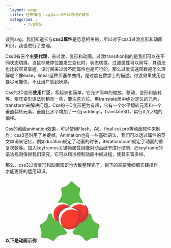 ```yaml
---
  layout: page
  title: 纽带情结-svg与css3千丝万缕的联系
  categories :
        - svg笔记
---
```



   谈到svg，我们知道它与**css3属性**是息息相关的，所以对于css3过渡变形和动画知识，我也进行了整理。

   Css3有**三个主要代理**，有过渡，变形和动画。过渡transition指的是我们可以在不同状态切换，当鼠标悬停位置发生变化时，状态切换。过渡属性可以简写，其语法也比较容易掌握。设时间来过渡不同属性也是可行的。那么过度调速函数是怎么理解呢？像ease，linear这种贝塞尔曲线，是过度在数学上的描述。过渡效果使用也要尽可能快，不让用户感到厌烦。
     
   Css的2D变形**使用广泛**，写起来也简单。它允许简单的缩放，移动，变形和旋转等。矩阵变形语法则稍难一些，要注意方位。用translate居中绝对定位的元素，transform来解决问题。Css的三D变形更为有趣，它有一个水平翻转元素和一个垂直翻转元素，垂直比水平增加了一点paddings，translate3D，实行X,Y,Z轴的偏移。
     
   Css的动画animation效果，可以使用Flash，AE，final cut pro等动画软件来制作，css3还沿用了关键帧。Animation也有一些基础语法，我们可以透过属性的英文单词来记忆，例如duration规定了动画的时长，iterationcount规定了动画的重复次数等。加入keyframes关键帧属性则能对动画细节进行控制，@keyframe的语法规则值得我们深究，它可以精准控制动画中间过程，使其丰富多样。
      
   那么，css3过渡变形和动画知识也大致整理完了，剩下的需要我细细实践操作，才能更好的运用知识。
   
   **以下是动画示例**
   <svg t="1610376345660" class="icon" viewBox="0 0 1024 1024" version="1.1" xmlns="http://www.w3.org/2000/svg" p-id="1789" width="200" height="200"><path d="M703.12 395.056l-78.192-7.6L513.024 448l-96.096-60.544-100.544 8.016-8-8.016a32 32 0 0 1-3.76-40.72c17.424-23.712 43.088-62.896 48.304-90.736 4.832-25.808-2.208-67.824-8.416-96.64a31.696 31.696 0 0 1 24.304-36.672c20.688-4.448 47.952-13.248 71.408-29.552 22.4-15.584 46.432-43.552 60.48-61.184a15.904 15.904 0 0 1 24.704-0.112c12.304 14.72 32.56 36.816 55.536 53.296 23.392 16.768 55.984 28.512 79.216 35.408a31.712 31.712 0 0 1 21.856 36.16c-6.368 29.28-14.16 73.936-9.088 99.296 5.088 25.488 29.68 63.968 46.848 88.544 8.992 13.68 6.08 31.952-6.704 42.176-5.504 4.768-9.952 8.336-9.952 8.336z" fill="#FFFFFF" p-id="1790"></path><path d="M703.12 411.056l-46.192-7.6L545.024 464l-96.096-60.544-100.544 8.016-8-8.016a32 32 0 0 1-3.76-40.72c17.424-23.712 43.088-62.896 48.304-90.736 4.832-25.808-2.208-67.824-8.416-96.64a31.696 31.696 0 0 1 24.304-36.672c20.688-4.448 47.952-13.248 71.408-29.552 22.4-15.584 46.432-43.552 60.48-61.184a15.904 15.904 0 0 1 24.704-0.112c12.304 14.72 32.56 36.816 55.536 53.296 23.392 16.768 23.984 28.512 47.216 35.408a31.712 31.712 0 0 1 21.856 36.16c-6.368 29.28-14.16 73.936-9.088 99.296 5.088 25.488 29.68 63.968 46.848 88.544 8.992 13.68 6.08 31.952-6.704 42.176-5.504 4.768-9.952 8.336-9.952 8.336z" fill="#5AB947" p-id="1791"></path><path d="M217.632 564.48l44.448 64.768 118.304 46.8 31.392 112.544 54.752 71.856-0.976 11.296a32 32 0 0 1-28.768 29.04c-29.376 1.904-75.888 7.44-100.576 21.328-22.88 12.88-50.544 45.28-68.608 68.56a31.696 31.696 0 0 1-43.728 4.96c-16.704-12.976-40.96-28.224-68.544-35.712-26.336-7.136-63.2-7.568-85.744-7.008a15.856 15.856 0 0 1-12.448-5.632 15.856 15.856 0 0 1-3.504-13.2c3.36-18.896 7.264-48.608 5.12-76.8-2.192-28.704-14.144-61.216-23.792-83.456a31.696 31.696 0 0 1 13.648-39.984c26.544-13.936 65.744-36.672 81.92-56.864 16.24-20.288 29.92-63.856 37.696-92.8a31.728 31.728 0 0 1 36.624-21.984c7.184 1.168 12.784 2.288 12.784 2.288z" fill="#5AB947" p-id="1792"></path><path d="M568.592 848.56l-7.52 11.888 0.992 11.296c1.344 15.344 13.44 27.552 28.768 29.04 29.376 1.904 75.888 7.44 100.56 21.328 22.88 12.88 50.544 45.28 68.624 68.56a31.696 31.696 0 0 0 43.728 4.96c16.688-12.976 40.96-28.224 68.544-35.712 26.336-7.136 63.2-7.568 85.728-7.008a15.888 15.888 0 0 0 15.968-18.832c-3.36-18.896-7.264-48.608-5.12-76.8 2.176-28.704 14.128-61.216 23.792-83.456a31.728 31.728 0 0 0-13.648-39.984c-26.544-13.936-65.76-36.672-81.92-56.864-16.24-20.288-29.92-63.856-37.696-92.8a31.744 31.744 0 0 0-36.624-21.984c-7.2 1.168-12.784 2.288-12.784 2.288l-44.448 64.768-118.304 46.8-31.392 97.776-14.656 23.168" fill="#5AB947" p-id="1793"></path><path d="M312.768 400.704A159.328 159.328 0 0 1 384 384c88.304 0 160 71.696 160 160s-71.696 160-160 160-160-71.696-160-160a159.36 159.36 0 0 1 39.776-105.52" fill="#FFFFFF" p-id="1794"></path><path d="M286.816 670.272c-21.264-26.416-33.728-60.352-33.728-97.184 0-88.304 71.696-160 160-160 36.832 0 70.768 12.464 97.184 33.728C531.536 473.248 544 507.184 544 544c0 88.304-71.696 160-160 160-36.816 0-70.752-12.464-97.184-33.728z" fill="#F73B2F" p-id="1795"></path><path d="M379.264 530.224c-56.896 59.328-36.144 174.864-63.648 153.12-18.64-14.752-35.04-102.544 0-169.12 39.264-74.592 170.528-93.36 191.776-56.624 5.392 9.312-68.608 10.56-128.128 72.624z" fill="#D73636" p-id="1796"></path><path d="M568.768 400.704A159.328 159.328 0 0 1 640 384c88.304 0 160 71.696 160 160s-71.696 160-160 160-160-71.696-160-160a159.36 159.36 0 0 1 39.776-105.52" fill="#FFFFFF" p-id="1797"></path><path d="M542.816 670.272c-21.264-26.416-33.728-60.352-33.728-97.184 0-88.304 71.696-160 160-160 36.832 0 70.768 12.464 97.184 33.728C787.536 473.248 800 507.184 800 544c0 88.304-71.696 160-160 160-36.816 0-70.752-12.464-97.184-33.728z" fill="#F73B2F" p-id="1798"></path><path d="M560 464c153.472-10.88 189.28 142.112 191.904 137.648 58.832-100.048-11.28-207.248 15.744-178.768A175.36 175.36 0 0 1 816 544c0 97.136-78.864 176-176 176a175.52 175.52 0 0 1-128.128-55.392C482.192 633.104 429.136 473.28 560 464z" fill="#D73636" p-id="1799"></path><path d="M433.648 482.384A175.2 175.2 0 0 1 512 464c97.136 0 176 78.864 176 176s-78.864 176-176 176-176-78.864-176-176c0-44.464 16.512-85.088 43.744-116.08" fill="#FFFFFF" p-id="1800"></path><path d="M405.104 778.896C381.712 749.84 368 712.512 368 672c0-97.136 78.864-176 176-176 40.512 0 77.84 13.712 106.896 37.104C674.288 562.16 688 599.488 688 640c0 97.136-78.864 176-176 176-40.512 0-77.84-13.712-106.896-37.104z" fill="#F73B2F" p-id="1801"></path><path d="M576 752c136.304-109.648 31.568-266.912 63.648-233.12A175.36 175.36 0 0 1 688 640c0 97.136-78.864 176-176 176a175.52 175.52 0 0 1-128.128-55.392C354.192 729.104 473.776 834.224 576 752z" fill="#D73636" p-id="1802"></path></svg>



 
      
  